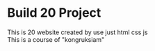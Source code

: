# Build 20 Project
This is 20 website created by use just html css js
<br>
This is a course of "kongruksiam"
